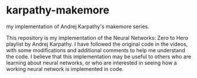 # karpathy-makemore
my implementation of Andrej Karpathy's makemore series.

This repository is my implementation of the Neural Networks: Zero to Hero playlist by Andrej Karpathy. I have followed the original code in the videos, with some modifications and additional comments to help me understand the code. I believe that this implementation may be useful to others who are learning about neural networks, or who are interested in seeing how a working neural network is implemented in code.
